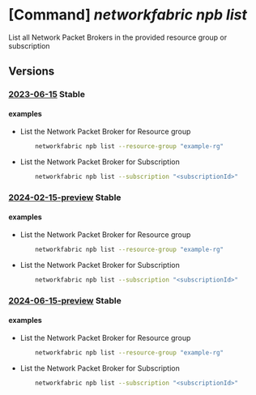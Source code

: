 # [Command] _networkfabric npb list_

List all Network Packet Brokers in the provided resource group or subscription

## Versions

### [2023-06-15](/Resources/mgmt-plane/L3N1YnNjcmlwdGlvbnMve30vcHJvdmlkZXJzL21pY3Jvc29mdC5tYW5hZ2VkbmV0d29ya2ZhYnJpYy9uZXR3b3JrcGFja2V0YnJva2Vycw==/2023-06-15.xml) **Stable**

<!-- mgmt-plane /subscriptions/{}/providers/microsoft.managednetworkfabric/networkpacketbrokers 2023-06-15 -->
<!-- mgmt-plane /subscriptions/{}/resourcegroups/{}/providers/microsoft.managednetworkfabric/networkpacketbrokers 2023-06-15 -->

#### examples

- List the Network Packet Broker for Resource group
    ```bash
        networkfabric npb list --resource-group "example-rg"
    ```

- List the Network Packet Broker for Subscription
    ```bash
        networkfabric npb list --subscription "<subscriptionId>"
    ```

### [2024-02-15-preview](/Resources/mgmt-plane/L3N1YnNjcmlwdGlvbnMve30vcHJvdmlkZXJzL21pY3Jvc29mdC5tYW5hZ2VkbmV0d29ya2ZhYnJpYy9uZXR3b3JrcGFja2V0YnJva2Vycw==/2024-02-15-preview.xml) **Stable**

<!-- mgmt-plane /subscriptions/{}/providers/microsoft.managednetworkfabric/networkpacketbrokers 2024-02-15-preview -->
<!-- mgmt-plane /subscriptions/{}/resourcegroups/{}/providers/microsoft.managednetworkfabric/networkpacketbrokers 2024-02-15-preview -->

#### examples

- List the Network Packet Broker for Resource group
    ```bash
        networkfabric npb list --resource-group "example-rg"
    ```

- List the Network Packet Broker for Subscription
    ```bash
        networkfabric npb list --subscription "<subscriptionId>"
    ```

### [2024-06-15-preview](/Resources/mgmt-plane/L3N1YnNjcmlwdGlvbnMve30vcHJvdmlkZXJzL21pY3Jvc29mdC5tYW5hZ2VkbmV0d29ya2ZhYnJpYy9uZXR3b3JrcGFja2V0YnJva2Vycw==/2024-06-15-preview.xml) **Stable**

<!-- mgmt-plane /subscriptions/{}/providers/microsoft.managednetworkfabric/networkpacketbrokers 2024-06-15-preview -->
<!-- mgmt-plane /subscriptions/{}/resourcegroups/{}/providers/microsoft.managednetworkfabric/networkpacketbrokers 2024-06-15-preview -->

#### examples

- List the Network Packet Broker for Resource group
    ```bash
        networkfabric npb list --resource-group "example-rg"
    ```

- List the Network Packet Broker for Subscription
    ```bash
        networkfabric npb list --subscription "<subscriptionId>"
    ```
